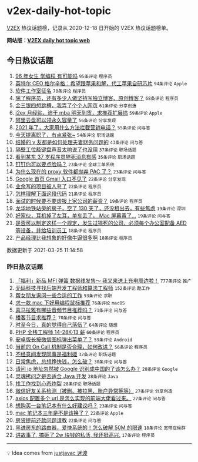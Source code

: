 # v2ex-daily-hot-topic

[V2EX](https://www.v2ex.com/) 热议话题榜，记录从 2020-12-18 日开始的 V2EX 热议话题榜单。

**网站版：[V2EX daily hot topic web](https://boojack.github.io/v2ex-daily-hot-topic-web/)**

## 今日热议话题

<!-- TODAY BEGIN -->

1. [96 年女生 学编程 有可能吗](https://www.v2ex.com/t/765087) `95条评论` `程序员`
1. [英特尔 CEO 格尔辛格：希望跟苹果和解，代工苹果自研芯片](https://www.v2ex.com/t/764844) `94条评论` `Apple`
1. [软件工作室征名](https://www.v2ex.com/t/765071) `70条评论` `程序员`
1. [除了程序员，还有多少人做坚持写独立博客、原创博客？](https://www.v2ex.com/t/764879) `68条评论` `程序员`
1. [金三银四想跳槽，我弄了个个人网页](https://www.v2ex.com/t/764950) `61条评论` `分享创造`
1. [i2ex 月经贴，迫于 mba 明天到货，求推荐扩展坞](https://www.v2ex.com/t/764924) `59条评论` `Apple`
1. [阿里云盘可以领永久容量了](https://www.v2ex.com/t/764995) `56条评论` `分享发现`
1. [2021 年了，大家用什么方法拦截营销电话？](https://www.v2ex.com/t/764883) `55条评论` `问与答`
1. [今天提离职了，有点紧张~](https://www.v2ex.com/t/764849) `54条评论` `职场话题`
1. [结婚的 v 友都是如何处理夫妻财务问题的](https://www.v2ex.com/t/764964) `43条评论` `问与答`
1. [隔壁工位敲键盘声音太响说了也没用](https://www.v2ex.com/t/765091) `37条评论` `职场话题`
1. [看到某东 37 岁程序员猝死消息有感](https://www.v2ex.com/t/765093) `35条评论` `职场话题`
1. [钉钉你可以要点脸吗？](https://www.v2ex.com/t/764943) `23条评论` `全球工单系统`
1. [为什么现在的 proxy 软件都抛弃 PAC 了？](https://www.v2ex.com/t/764913) `23条评论` `问与答`
1. [Google 首页 Gmail 入口不见了](https://www.v2ex.com/t/765128) `22条评论` `分享发现`
1. [业余写的项目被人夸了](https://www.v2ex.com/t/764897) `22条评论` `程序员`
1. [怎样理解下面这段代码](https://www.v2ex.com/t/765041) `21条评论` `程序员`
1. [面试的时候要不要虚报上家公司的薪资？](https://www.v2ex.com/t/765063) `19条评论` `程序员`
1. [龙华地铁站旁的房子，空了 130 天了，还没租出去，有些焦虑](https://www.v2ex.com/t/765003) `19条评论` `深圳`
1. [好家伙，耳机掉了左耳，单车丢了， Mac 屏幕黄了...](https://www.v2ex.com/t/764991) `19条评论` `问与答`
1. [是否可以制定这样一个规定，发生过猝死的公司，必须每个办公室配备 AED 等设备，并给培训员工](https://www.v2ex.com/t/765115) `18条评论` `程序员`
1. [产品经理比我想象的好像牛逼很多啊](https://www.v2ex.com/t/765020) `18条评论` `程序员`

数据更新于 2021-03-25 11:14:58

<!-- TODAY END -->

### 昨日热议话题

<!-- YESTERDAY BEGIN -->

1. [「福利」新品 MFI 弹簧 数据线发售～ 我又来送上充电周边啦！](https://www.v2ex.com/t/764624) `777条评论` `推广`
1. [无码科技寻找后端开发工程师和算法工程师](https://www.v2ex.com/t/764662) `152条评论` `酷工作`
1. [帮女朋友询问一些合适的工作](https://www.v2ex.com/t/764478) `93条评论` `求职`
1. [求一款 mac 下好用编程鼠标推荐](https://www.v2ex.com/t/764509) `76条评论` `macOS`
1. [喜马拉雅有哪些音频节目推荐吗？](https://www.v2ex.com/t/764483) `71条评论` `问与答`
1. [播客节目求推荐？](https://www.v2ex.com/t/764522) `70条评论` `问与答`
1. [时至今日，真的觉得自己落伍了](https://www.v2ex.com/t/764683) `64条评论` `随想`
1. [PHP 全栈工程师 14-28K·13 薪](https://www.v2ex.com/t/764601) `60条评论` `程序员`
1. [安卓版长按微信图标弹出菜单了？](https://www.v2ex.com/t/764504) `59条评论` `Android`
1. [当前的 On Call 机制是否合理，如何改进？](https://www.v2ex.com/t/764466) `56条评论` `程序员`
1. [不经意间发现同事是福利姬](https://www.v2ex.com/t/764724) `32条评论` `职场话题`
1. [日常焦虑，总想挣快钱，怎么破？](https://www.v2ex.com/t/764652) `30条评论` `问与答`
1. [请问 ip 地址忽然被 Google 识别成中国的了该怎么办？](https://www.v2ex.com/t/764820) `28条评论` `Google`
1. [灵魂拷问之是否适合 Java 开发](https://www.v2ex.com/t/764794) `28条评论` `Java`
1. [找工作找到心态炸裂](https://www.v2ex.com/t/764726) `28条评论` `职场话题`
1. [微信好友关系检测（被删、被拉黑、账户异常等等）](https://www.v2ex.com/t/764563) `27条评论` `分享创造`
1. [axios 配置多个 url 是怎么实现的前端大佬看过来。](https://www.v2ex.com/t/764524) `27条评论` `问与答`
1. [想购买一台笔记本有什么好建议吗？](https://www.v2ex.com/t/764465) `23条评论` `问与答`
1. [mac 笔记本三年是不是该换了？](https://www.v2ex.com/t/764696) `22条评论` `Apple`
1. [房贷提前还款问题请教](https://www.v2ex.com/t/764658) `22条评论` `问与答`
1. [黑进房东的路由器，爱快系统的！怎么破解 50M 的限速](https://www.v2ex.com/t/764795) `18条评论` `宽带症候群`
1. [讲故事了, 搞砸了 2w 块钱的私活, 我还挺高兴.](https://www.v2ex.com/t/764686) `17条评论` `程序员`

<!-- YESTERDAY END -->

---

💡 Idea comes from [justjavac 迷渡](https://github.com/justjavac/)
